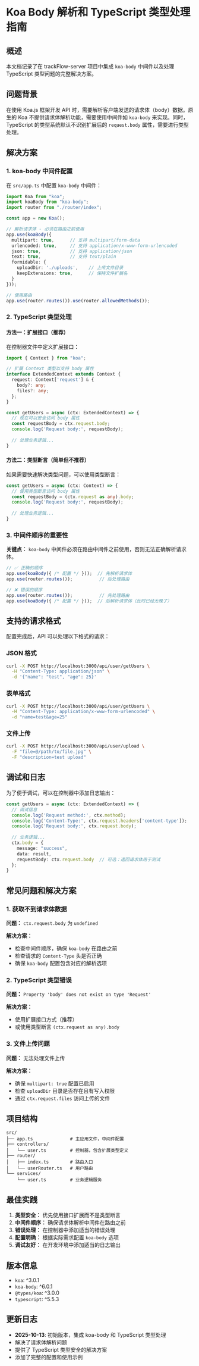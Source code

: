 # Koa Body 解析和 TypeScript 类型处理指南

## 概述

本文档记录了在 trackFlow-server 项目中集成 `koa-body` 中间件以及处理 TypeScript 类型问题的完整解决方案。

## 问题背景

在使用 Koa.js 框架开发 API 时，需要解析客户端发送的请求体（body）数据。原生的 Koa 不提供请求体解析功能，需要使用中间件如 `koa-body` 来实现。同时，TypeScript 的类型系统默认不识别扩展后的 `request.body` 属性，需要进行类型处理。

## 解决方案

### 1. koa-body 中间件配置

在 `src/app.ts` 中配置 `koa-body` 中间件：

```typescript
import Koa from "koa";
import koaBody from "koa-body";
import router from "./router/index";

const app = new Koa();

// 解析请求体 - 必须在路由之前使用
app.use(koaBody({
  multipart: true,      // 支持 multipart/form-data
  urlencoded: true,     // 支持 application/x-www-form-urlencoded
  json: true,           // 支持 application/json
  text: true,           // 支持 text/plain
  formidable: {
    uploadDir: './uploads',    // 上传文件目录
    keepExtensions: true,      // 保持文件扩展名
  }
}));

// 使用路由
app.use(router.routes()).use(router.allowedMethods());
```

### 2. TypeScript 类型处理

#### 方法一：扩展接口（推荐）

在控制器文件中定义扩展接口：

```typescript
import { Context } from "koa";

// 扩展 Context 类型以支持 body 属性
interface ExtendedContext extends Context {
  request: Context['request'] & {
    body?: any;
    files?: any;
  };
}

const getUsers = async (ctx: ExtendedContext) => {
  // 现在可以安全访问 body 属性
  const requestBody = ctx.request.body;
  console.log('Request body:', requestBody);
  
  // 处理业务逻辑...
}
```

#### 方法二：类型断言（简单但不推荐）

如果需要快速解决类型问题，可以使用类型断言：

```typescript
const getUsers = async (ctx: Context) => {
  // 使用类型断言访问 body 属性
  const requestBody = (ctx.request as any).body;
  console.log('Request body:', requestBody);
  
  // 处理业务逻辑...
}
```

### 3. 中间件顺序的重要性

**关键点：** `koa-body` 中间件必须在路由中间件之前使用，否则无法正确解析请求体。

```typescript
// ✅ 正确的顺序
app.use(koaBody({ /* 配置 */ }));  // 先解析请求体
app.use(router.routes());          // 后处理路由

// ❌ 错误的顺序
app.use(router.routes());          // 先处理路由
app.use(koaBody({ /* 配置 */ }));  // 后解析请求体（此时已经太晚了）
```

## 支持的请求格式

配置完成后，API 可以处理以下格式的请求：

### JSON 格式
```bash
curl -X POST http://localhost:3000/api/user/getUsers \
  -H "Content-Type: application/json" \
  -d '{"name": "test", "age": 25}'
```

### 表单格式
```bash
curl -X POST http://localhost:3000/api/user/getUsers \
  -H "Content-Type: application/x-www-form-urlencoded" \
  -d "name=test&age=25"
```

### 文件上传
```bash
curl -X POST http://localhost:3000/api/user/upload \
  -F "file=@/path/to/file.jpg" \
  -F "description=test upload"
```

## 调试和日志

为了便于调试，可以在控制器中添加日志输出：

```typescript
const getUsers = async (ctx: ExtendedContext) => {
  // 调试信息
  console.log('Request method:', ctx.method);
  console.log('Content-Type:', ctx.request.headers['content-type']);
  console.log('Request body:', ctx.request.body);
  
  // 业务逻辑...
  ctx.body = {
    message: "success",
    data: result,
    requestBody: ctx.request.body  // 可选：返回请求体用于测试
  };
}
```

## 常见问题和解决方案

### 1. 获取不到请求体数据

**问题：** `ctx.request.body` 为 `undefined`

**解决方案：**
- 检查中间件顺序，确保 `koa-body` 在路由之前
- 检查请求的 `Content-Type` 头是否正确
- 确保 `koa-body` 配置包含对应的解析选项

### 2. TypeScript 类型错误

**问题：** `Property 'body' does not exist on type 'Request'`

**解决方案：**
- 使用扩展接口方式（推荐）
- 或使用类型断言 `(ctx.request as any).body`

### 3. 文件上传问题

**问题：** 无法处理文件上传

**解决方案：**
- 确保 `multipart: true` 配置已启用
- 检查 `uploadDir` 目录是否存在且有写入权限
- 通过 `ctx.request.files` 访问上传的文件

## 项目结构

```
src/
├── app.ts              # 主应用文件，中间件配置
├── controllers/
│   └── user.ts         # 控制器，包含扩展类型定义
├── router/
│   ├── index.ts        # 路由入口
│   └── userRouter.ts   # 用户路由
└── services/
    └── user.ts         # 业务逻辑服务
```

## 最佳实践

1. **类型安全：** 优先使用接口扩展而不是类型断言
2. **中间件顺序：** 确保请求体解析中间件在路由之前
3. **错误处理：** 在控制器中添加适当的错误处理
4. **配置明确：** 根据实际需求配置 `koa-body` 选项
5. **调试友好：** 在开发环境中添加适当的日志输出

## 版本信息

- `koa`: ^3.0.1
- `koa-body`: ^6.0.1
- `@types/koa`: ^3.0.0
- `typescript`: ^5.5.3

## 更新日志

- **2025-10-13**: 初始版本，集成 koa-body 和 TypeScript 类型处理
- 解决了请求体解析问题
- 提供了 TypeScript 类型安全的解决方案
- 添加了完整的配置和使用示例